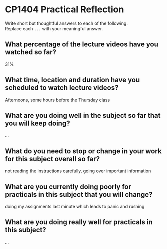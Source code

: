 # CP1404 Practical Reflection

Write short but thoughtful answers to each of the following.  
Replace each `...` with your meaningful answer.

## What percentage of the lecture videos have you watched so far?

31%

## What time, location and duration have you scheduled to watch lecture videos?

Afternoons, some hours before the Thursday class

## What are you doing well in the subject so far that you will keep doing?

...

## What do you need to stop or change in your work for this subject overall so far?

not reading the instructions carefully, going over important information 

## What are you currently doing poorly for practicals in this subject that you will change?

doing my assignments last minute which leads to panic and rushing

## What are you doing really well for practicals in this subject?

...